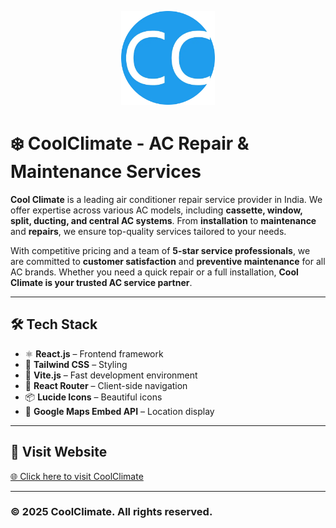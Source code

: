 <p align="center">
  <img src="src/assets/logo.webp" alt="CoolClimate Logo" width="150">
</p>

# ❄️ CoolClimate - AC Repair & Maintenance Services

**Cool Climate** is a leading air conditioner repair service provider in India. We offer expertise across various AC models, including **cassette, window, split, ducting, and central AC systems**. From **installation** to **maintenance** and **repairs**, we ensure top-quality services tailored to your needs. 

With competitive pricing and a team of **5-star service professionals**, we are committed to **customer satisfaction** and **preventive maintenance** for all AC brands. Whether you need a quick repair or a full installation, **Cool Climate is your trusted AC service partner**.  

---

## 🛠️ Tech Stack

- ⚛ **React.js** – Frontend framework  
- 🎨 **Tailwind CSS** – Styling  
- 🚀 **Vite.js** – Fast development environment  
- 🔗 **React Router** – Client-side navigation  
- 📦 **Lucide Icons** – Beautiful icons  
- 📍 **Google Maps Embed API** – Location display  

---

## 🔗 Visit Website

[🌐 Click here to visit CoolClimate](#)  

---

### © 2025 CoolClimate. All rights reserved.
